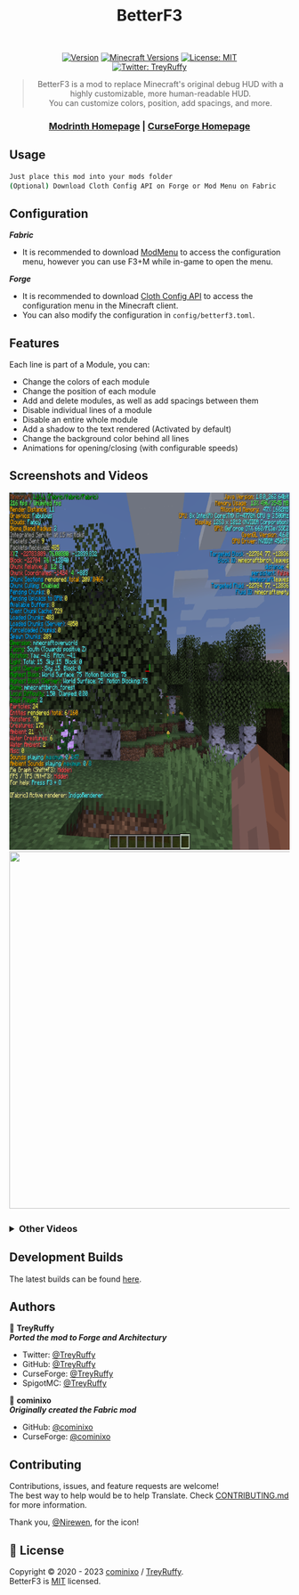 <div style="text-align: center;"><h1 >BetterF3</h1>
<br />

[![Version](https://img.shields.io/badge/dynamic/json?color=ed37aa&label=Version&query=%24%5B%27promos%27%5D%5B%271.19.3-latest%27%5D&url=https%3A%2F%2Fapi.modrinth.com%2Fupdates%2Fbetterf3%2Fforge%5Fupdates.json?cacheSeconds=2592000)](https://www.curseforge.com/minecraft/mc-mods/betterf3/files)
[![Minecraft Versions](https://img.shields.io/badge/Minecraft-1.16.2--1.19.4+-9450cc)](http://files.minecraftforge.net/)
[![License: MIT](https://img.shields.io/badge/License-MIT-2230f2.svg)](https://github.com/TreyRuffy/BetterF3/blob/architectury/1.19/LICENSE.txt)
<br/>
[![Twitter: TreyRuffy](https://img.shields.io/twitter/follow/TreyRuffy.svg?style=social)](https://twitter.com/TreyRuffy)

</div>

<blockquote style="text-align: center;">BetterF3 is a mod to replace Minecraft's original debug HUD 
with a highly customizable, more 
human-readable HUD.<br/>
You can customize colors, position, add spacings, and more.
</blockquote>

<h3 align="center">
<a href="https://modrinth.com/mod/betterf3" target="_blank">Modrinth Homepage</a> |
<a href="https://www.curseforge.com/minecraft/mc-mods/betterf3/" target="_blank">CurseForge Homepage</a>
</h3>


## Usage

```sh
Just place this mod into your mods folder
(Optional) Download Cloth Config API on Forge or Mod Menu on Fabric
```

## Configuration
***Fabric***
* It is recommended to download [ModMenu](https://www.curseforge.com/minecraft/mc-mods/modmenu/) to access the
  configuration menu, however you can use F3+M while in-game to open the menu.

***Forge***
* It is recommended to download [Cloth Config API](https://www.curseforge.com/minecraft/mc-mods/cloth-config/) to access the configuration menu in the Minecraft client.<br/>
* You can also modify the configuration in `config/betterf3.toml`.

## Features
Each line is part of a Module, you can:
- Change the colors of each module
- Change the position of each module
- Add and delete modules, as well as add spacings between them
- Disable individual lines of a module
- Disable an entire whole module
- Add a shadow to the text rendered (Activated by default)
- Change the background color behind all lines
- Animations for opening/closing (with configurable speeds)

## Screenshots and Videos

<img src="docs/readme/readme-image.png" height="642" width="800" alt=""/>

<img src="docs/readme/readme-gif-image.gif" height="642" width="800" alt=""/>

<h3>
<details>
<summary>Other Videos</summary>

<ul>
<li><a href="https://www.youtube.com/watch?v=5lcZ853-jkA&t=349s" target="_blank">Video by Boodlyneck</a>
</li>
</ul>

</details>
</h3>

## Development Builds
The latest builds can be found [here](https://github.com/TreyRuffy/BetterF3/actions). <br/>

## Authors

👤 **TreyRuffy**<br/>
***Ported the mod to Forge and Architectury***
* Twitter: [@TreyRuffy](https://twitter.com/TreyRuffy/)
* GitHub: [@TreyRuffy](https://github.com/TreyRuffy/)
* CurseForge: [@TreyRuffy](https://www.curseforge.com/members/treyruffy/)
* SpigotMC: [@TreyRuffy](https://www.spigotmc.org/members/treyruffy.31262/)

👤 **cominixo**<br/>
***Originally created the Fabric mod***
* GitHub: [@cominixo](https://github.com/cominixo/)
* CurseForge: [@cominixo](https://www.curseforge.com/members/cominixo/)

## Contributing

Contributions, issues, and feature requests are welcome!<br/>The best way to help would be to help Translate. Check
[CONTRIBUTING.md](./CONTRIBUTING.md) for more information.

Thank you, [@Nirewen](https://github.com/Nirewen/), for the icon!

## 📝 License

Copyright © 2020 - 2023 [cominixo](https://github.com/cominixo/) / [TreyRuffy](https://github.com/TreyRuffy/). <br/>
BetterF3 is [MIT](https://choosealicense.com/licenses/mit/) licensed.
